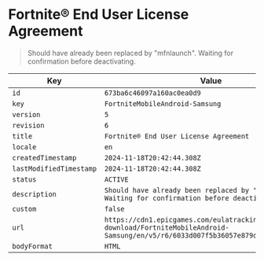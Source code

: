 # Fortnite® End User License Agreement

> Should have already been replaced by "mfnlaunch". Waiting for confirmation before deactivating.

| Key | Value |
| --- | ----- |
| `id` | `673ba6c46097a160ac0ea0d9` |
| `key` | `FortniteMobileAndroid-Samsung` |
| `version` | `5` |
| `revision` | `6` |
| `title` | `Fortnite® End User License Agreement` |
| `locale` | `en` |
| `createdTimestamp` | `2024-11-18T20:42:44.308Z` |
| `lastModifiedTimestamp` | `2024-11-18T20:42:44.308Z` |
| `status` | `ACTIVE` |
| `description` | `Should have already been replaced by "mfnlaunch". Waiting for confirmation before deactivating.` |
| `custom` | `false` |
| `url` | `https://cdn1.epicgames.com/eulatracking-download/FortniteMobileAndroid-Samsung/en/v5/r6/6033d007f5b36057e879d81827c74afd.pdf` |
| `bodyFormat` | `HTML` |
